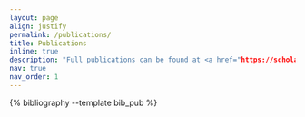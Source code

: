 ```yaml
---
layout: page
align: justify
permalink: /publications/
title: Publications
inline: true
description: "Full publications can be found at <a href="https://scholar.google.com/citations?user=Fi6WlW0AAAAJ&hl=en"> Google Scholar </a>. <br/> † represents the joint first author."
nav: true
nav_order: 1
---
```


<!-- _pages/publications.md -->
<div class="publications">

{% bibliography --template bib_pub %}

</div>
